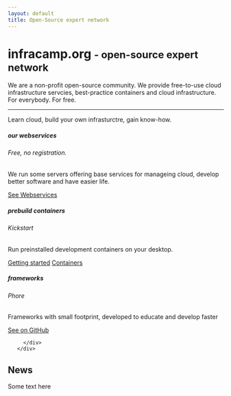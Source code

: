 ```yaml
---
layout: default
title: Open-Source expert network
---
```


<div class="jumbotron">
  <h1 class="display-4">infracamp.org  <small> - open-source expert network</small></h1>
  <p class="lead">We are a non-profit open-source community. We provide free-to-use cloud infrastructure
  servcies, best-practice containers and cloud infrastructure. For everybody. For free.</p>
  <hr class="my-4">
  <p>Learn cloud, build your own infrasturctre, gain know-how.</p>
  <!-- a class="btn btn-primary btn-lg" href="/mission" role="button">Learn more</a-->
</div>

<div class="row">
    <div class="col-sm-4">
        <div class="card">
          <div class="card-body">
            <h5 class="card-title">our webservices</h5>
            <h6 class="card-subtitle mb-2 text-muted">Free, no registration.</h6>
            <p class="card-text">We run some servers offering base services for manageing cloud, develop better software and have 
            easier life.</p>
            <a href="/webservices/" class="card-link">See Webservices</a>
            <!--a href="http://github.com/infracamp" class="card-link">Visit on GitHub</a-->
          </div>
        </div>
    </div>
    
   <div class="col-sm-4">
       <div class="card">
         <div class="card-body">
           <h5 class="card-title">prebuild containers</h5>
           <h6 class="card-subtitle mb-2 text-muted">Kickstart</h6>
           <p class="card-text">Run preinstalled development containers on your desktop.</p>
           <a href="/kickstart.html" class="card-link">Getting started</a>
           <a href="/container/" class="card-link">Containers</a>
         </div>
       </div>
   </div>
   
   <div class="col-sm-4">
       <div class="card">
         <div class="card-body">
           <h5 class="card-title">frameworks</h5>
           <h6 class="card-subtitle mb-2 text-muted">Phore</h6>
           <p class="card-text">Frameworks with small footprint, developed to educate and develop faster</p>
           <a href="http://github.com/phore/" class="card-link">See on GitHub</a>
          
         </div>
       </div>
   </div>
</div>

<div class="row">
    <div class="container">
    <h2>News</h2>
    <p>Some text here</p>
    </div>
</div>



